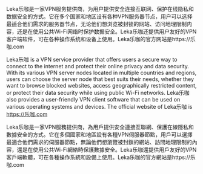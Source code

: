 Leka乐咖是一家VPN服务提供商，为用户提供安全连接互联网、保护在线隐私和数据安全的方式。它在多个国家和地区设有各种VPN服务器节点，用户可以选择最适合他们需求的服务器节点，无论他们想浏览被封锁的网站、访问地理限制内容，还是在使用公共Wi-Fi网络时保护数据安全。Leka乐咖还提供用户友好的VPN客户端软件，可在各种操作系统和设备上使用。Leka乐咖的官方网站是https://乐咖.com

Leka乐咖 is a VPN service provider that offers users a secure way to connect to the internet and protect their online privacy and data security. With its various VPN server nodes located in multiple countries and regions, users can choose the server node that best suits their needs, whether they want to browse blocked websites, access geographically restricted content, or protect their data security while using public Wi-Fi networks. Leka乐咖 also provides a user-friendly VPN client software that can be used on various operating systems and devices. The official website of Leka乐咖 is https://乐咖.com

Leka乐咖是一家VPN服務提供商，為用戶提供安全連接互聯網、保護在線隱私和數據安全的方式。它在多個國家和地區設有各種VPN伺服器節點，用戶可以選擇最適合他們需求的伺服器節點，無論他們想瀏覽被封鎖的網站、訪問地理限制的內容，還是在使用公共Wi-Fi網絡時保護數據安全。Leka乐咖還提供用戶友好的VPN客戶端軟體，可在各種操作系統和設備上使用。Leka乐咖的官方網站是https://乐咖.com

